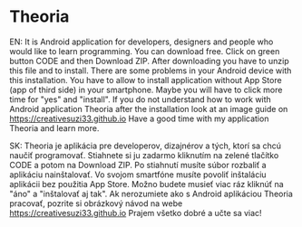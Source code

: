 # Theoria
EN:
It is Android application for developers, designers and people who would like to learn programming.
You can download free. Click on green button CODE and then Download ZIP. 
After downloading you have to unzip this file and to install. 
There are some problems in your Android device with this installation. 
You have to allow to install application without App Store (app of third side) in your smartphone.
Maybe you will have to click more time for "yes" and "install".
If you do not understand how to work with Android application Theoria after the installation
look at an image guide on https://creativesuzi33.github.io
Have a good time with my application Theoria and learn more.

SK:
Theoria je aplikácia pre developerov, dizajnérov a tých, ktorí sa chcú naučiť programovať.
Stiahnete si ju zadarmo kliknutím na zelené tlačítko CODE a potom na Download ZIP.
Po stiahnutí musíte súbor rozbaliť a aplikáciu nainštalovať.
Vo svojom smartfóne musíte povoliť inštaláciu aplikácii bez použitia App Store.
Možno budete musieť viac ráz kliknúť na "áno" a "inštalovať aj tak".
Ak nerozumiete ako s Android aplikáciou Theoria pracovať,
pozrite si obrázkový návod na webe https://creativesuzi33.github.io 
Prajem všetko dobré a učte sa viac!
